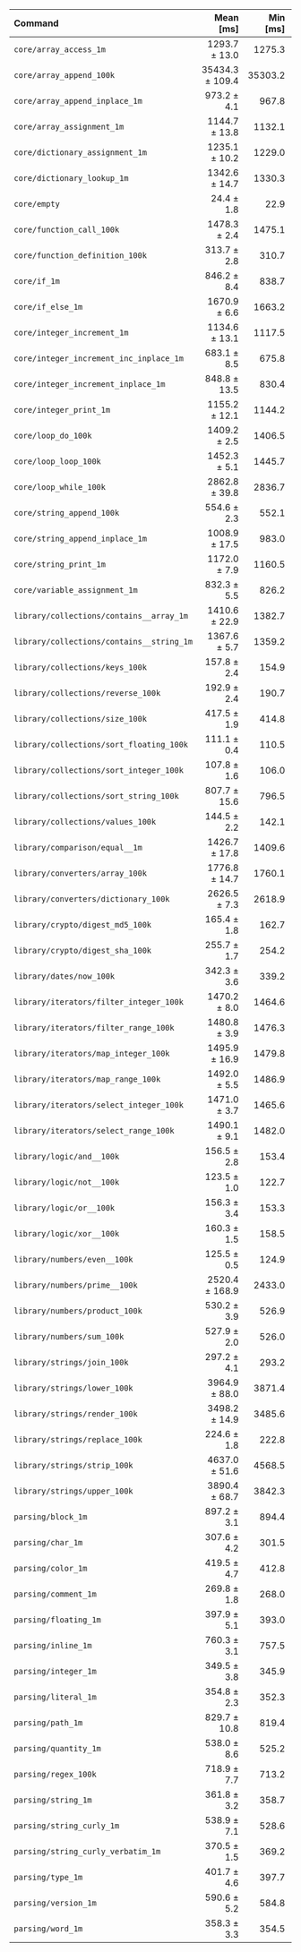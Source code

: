 | Command | Mean [ms] | Min [ms] | Max [ms] |
|:---|---:|---:|---:|
| `core/array_access_1m` | 1293.7 ± 13.0 | 1275.3 | 1305.9 | 53.07 ± 4.03 |
| `core/array_append_100k` | 35434.3 ± 109.4 | 35303.2 | 35566.0 | 1453.65 ± 109.40 |
| `core/array_append_inplace_1m` | 973.2 ± 4.1 | 967.8 | 977.7 | 39.92 ± 3.01 |
| `core/array_assignment_1m` | 1144.7 ± 13.8 | 1132.1 | 1160.2 | 46.96 ± 3.58 |
| `core/dictionary_assignment_1m` | 1235.1 ± 10.2 | 1229.0 | 1250.2 | 50.67 ± 3.83 |
| `core/dictionary_lookup_1m` | 1342.6 ± 14.7 | 1330.3 | 1362.4 | 55.08 ± 4.19 |
| `core/empty` | 24.4 ± 1.8 | 22.9 | 27.0 |
| `core/function_call_100k` | 1478.3 ± 2.4 | 1475.1 | 1480.8 | 60.65 ± 4.56 |
| `core/function_definition_100k` | 313.7 ± 2.8 | 310.7 | 317.4 | 12.87 ± 0.97 |
| `core/if_1m` | 846.2 ± 8.4 | 838.7 | 856.0 | 34.71 ± 2.63 |
| `core/if_else_1m` | 1670.9 ± 6.6 | 1663.2 | 1678.7 | 68.54 ± 5.16 |
| `core/integer_increment_1m` | 1134.6 ± 13.1 | 1117.5 | 1146.2 | 46.55 ± 3.54 |
| `core/integer_increment_inc_inplace_1m` | 683.1 ± 8.5 | 675.8 | 691.5 | 28.02 ± 2.14 |
| `core/integer_increment_inplace_1m` | 848.8 ± 13.5 | 830.4 | 859.7 | 34.82 ± 2.68 |
| `core/integer_print_1m` | 1155.2 ± 12.1 | 1144.2 | 1172.0 | 47.39 ± 3.60 |
| `core/loop_do_100k` | 1409.2 ± 2.5 | 1406.5 | 1412.4 | 57.81 ± 4.35 |
| `core/loop_loop_100k` | 1452.3 ± 5.1 | 1445.7 | 1457.5 | 59.58 ± 4.48 |
| `core/loop_while_100k` | 2862.8 ± 39.8 | 2836.7 | 2921.0 | 117.44 ± 8.98 |
| `core/string_append_100k` | 554.6 ± 2.3 | 552.1 | 557.7 | 22.75 ± 1.71 |
| `core/string_append_inplace_1m` | 1008.9 ± 17.5 | 983.0 | 1021.0 | 41.39 ± 3.19 |
| `core/string_print_1m` | 1172.0 ± 7.9 | 1160.5 | 1178.3 | 48.08 ± 3.63 |
| `core/variable_assignment_1m` | 832.3 ± 5.5 | 826.2 | 839.1 | 34.14 ± 2.58 |
| `library/collections/contains__array_1m` | 1410.6 ± 22.9 | 1382.7 | 1438.6 | 57.87 ± 4.45 |
| `library/collections/contains__string_1m` | 1367.6 ± 5.7 | 1359.2 | 1371.2 | 56.11 ± 4.23 |
| `library/collections/keys_100k` | 157.8 ± 2.4 | 154.9 | 160.6 | 6.47 ± 0.50 |
| `library/collections/reverse_100k` | 192.9 ± 2.4 | 190.7 | 195.1 | 7.91 ± 0.60 |
| `library/collections/size_100k` | 417.5 ± 1.9 | 414.8 | 419.3 | 17.13 ± 1.29 |
| `library/collections/sort_floating_100k` | 111.1 ± 0.4 | 110.5 | 111.4 | 4.56 ± 0.34 |
| `library/collections/sort_integer_100k` | 107.8 ± 1.6 | 106.0 | 110.0 | 4.42 ± 0.34 |
| `library/collections/sort_string_100k` | 807.7 ± 15.6 | 796.5 | 830.0 | 33.13 ± 2.57 |
| `library/collections/values_100k` | 144.5 ± 2.2 | 142.1 | 147.2 | 5.93 ± 0.45 |
| `library/comparison/equal__1m` | 1426.7 ± 17.8 | 1409.6 | 1449.0 | 58.53 ± 4.46 |
| `library/converters/array_100k` | 1776.8 ± 14.7 | 1760.1 | 1795.0 | 72.89 ± 5.51 |
| `library/converters/dictionary_100k` | 2626.5 ± 7.3 | 2618.9 | 2634.5 | 107.75 ± 8.11 |
| `library/crypto/digest_md5_100k` | 165.4 ± 1.8 | 162.7 | 166.5 | 6.79 ± 0.52 |
| `library/crypto/digest_sha_100k` | 255.7 ± 1.7 | 254.2 | 257.5 | 10.49 ± 0.79 |
| `library/dates/now_100k` | 342.3 ± 3.6 | 339.2 | 346.9 | 14.04 ± 1.07 |
| `library/iterators/filter_integer_100k` | 1470.2 ± 8.0 | 1464.6 | 1482.1 | 60.31 ± 4.55 |
| `library/iterators/filter_range_100k` | 1480.8 ± 3.9 | 1476.3 | 1485.6 | 60.75 ± 4.57 |
| `library/iterators/map_integer_100k` | 1495.9 ± 16.9 | 1479.8 | 1519.7 | 61.37 ± 4.67 |
| `library/iterators/map_range_100k` | 1492.0 ± 5.5 | 1486.9 | 1496.9 | 61.21 ± 4.61 |
| `library/iterators/select_integer_100k` | 1471.0 ± 3.7 | 1465.6 | 1473.9 | 60.35 ± 4.54 |
| `library/iterators/select_range_100k` | 1490.1 ± 9.1 | 1482.0 | 1502.6 | 61.13 ± 4.61 |
| `library/logic/and__100k` | 156.5 ± 2.8 | 153.4 | 160.0 | 6.42 ± 0.50 |
| `library/logic/not__100k` | 123.5 ± 1.0 | 122.7 | 124.8 | 5.07 ± 0.38 |
| `library/logic/or__100k` | 156.3 ± 3.4 | 153.3 | 161.3 | 6.41 ± 0.50 |
| `library/logic/xor__100k` | 160.3 ± 1.5 | 158.5 | 161.7 | 6.58 ± 0.50 |
| `library/numbers/even__100k` | 125.5 ± 0.5 | 124.9 | 126.2 | 5.15 ± 0.39 |
| `library/numbers/prime__100k` | 2520.4 ± 168.9 | 2433.0 | 2773.6 | 103.39 ± 10.41 |
| `library/numbers/product_100k` | 530.2 ± 3.9 | 526.9 | 535.8 | 21.75 ± 1.64 |
| `library/numbers/sum_100k` | 527.9 ± 2.0 | 526.0 | 530.7 | 21.66 ± 1.63 |
| `library/strings/join_100k` | 297.2 ± 4.1 | 293.2 | 302.6 | 12.19 ± 0.93 |
| `library/strings/lower_100k` | 3964.9 ± 88.0 | 3871.4 | 4052.0 | 162.66 ± 12.75 |
| `library/strings/render_100k` | 3498.2 ± 14.9 | 3485.6 | 3519.7 | 143.51 ± 10.81 |
| `library/strings/replace_100k` | 224.6 ± 1.8 | 222.8 | 226.8 | 9.21 ± 0.70 |
| `library/strings/strip_100k` | 4637.0 ± 51.6 | 4568.5 | 4693.1 | 190.23 ± 14.46 |
| `library/strings/upper_100k` | 3890.4 ± 68.7 | 3842.3 | 3988.6 | 159.60 ± 12.33 |
| `parsing/block_1m` | 897.2 ± 3.1 | 894.4 | 901.3 | 36.80 ± 2.77 |
| `parsing/char_1m` | 307.6 ± 4.2 | 301.5 | 310.7 | 12.62 ± 0.96 |
| `parsing/color_1m` | 419.5 ± 4.7 | 412.8 | 423.8 | 17.21 ± 1.31 |
| `parsing/comment_1m` | 269.8 ± 1.8 | 268.0 | 271.8 | 11.07 ± 0.84 |
| `parsing/floating_1m` | 397.9 ± 5.1 | 393.0 | 402.8 | 16.32 ± 1.24 |
| `parsing/inline_1m` | 760.3 ± 3.1 | 757.5 | 763.4 | 31.19 ± 2.35 |
| `parsing/integer_1m` | 349.5 ± 3.8 | 345.9 | 354.1 | 14.34 ± 1.09 |
| `parsing/literal_1m` | 354.8 ± 2.3 | 352.3 | 357.5 | 14.55 ± 1.10 |
| `parsing/path_1m` | 829.7 ± 10.8 | 819.4 | 844.6 | 34.04 ± 2.60 |
| `parsing/quantity_1m` | 538.0 ± 8.6 | 525.2 | 543.7 | 22.07 ± 1.70 |
| `parsing/regex_100k` | 718.9 ± 7.7 | 713.2 | 730.1 | 29.49 ± 2.24 |
| `parsing/string_1m` | 361.8 ± 3.2 | 358.7 | 364.8 | 14.84 ± 1.12 |
| `parsing/string_curly_1m` | 538.9 ± 7.1 | 528.6 | 544.2 | 22.11 ± 1.69 |
| `parsing/string_curly_verbatim_1m` | 370.5 ± 1.5 | 369.2 | 371.9 | 15.20 ± 1.14 |
| `parsing/type_1m` | 401.7 ± 4.6 | 397.7 | 407.6 | 16.48 ± 1.25 |
| `parsing/version_1m` | 590.6 ± 5.2 | 584.8 | 597.4 | 24.23 ± 1.83 |
| `parsing/word_1m` | 358.3 ± 3.3 | 354.5 | 361.9 | 14.70 ± 1.11 |
